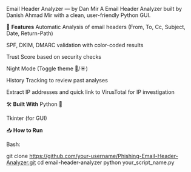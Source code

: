 Email Header Analyzer — by Dan Mir
A Email Header Analyzer built by Danish Ahmad Mir with a clean, user-friendly Python GUI.

🚀 **Features**
Automatic Analysis of email headers (From, To, Cc, Subject, Date, Return-Path)

SPF, DKIM, DMARC validation with color-coded results

Trust Score based on security checks

Night Mode (Toggle theme 🌙/☀️)

History Tracking to review past analyses

Extract IP addresses and quick link to VirusTotal for IP investigation

🛠️ **Built With**
Python 🐍

Tkinter (for GUI)

📥 **How to Run**


Bash:

git clone https://github.com/your-username/Phishing-Email-Header-Analyzer.git
cd email-header-analyzer
python your_script_name.py
